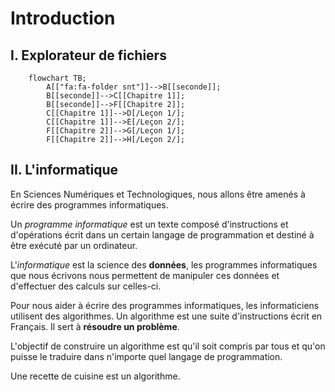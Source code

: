 # Introduction

## I. Explorateur de fichiers

```mermaid
    flowchart TB;
        A[["fa:fa-folder snt"]]-->B[[seconde]];
        B[[seconde]]-->C[[Chapitre 1]];
        B[[seconde]]-->F[[Chapitre 2]];
        C[[Chapitre 1]]-->D[/Leçon 1/];
        C[[Chapitre 1]]-->E[/Leçon 2/];
        F[[Chapitre 2]]-->G[/Leçon 1/];
        F[[Chapitre 2]]-->H[/Leçon 2/];
```



## II. L'informatique

En Sciences Numériques et Technologiques, nous allons être amenés à écrire des programmes informatiques.

Un *programme informatique* est un texte composé d'instructions et d'opérations écrit dans un certain langage de programmation et destiné à être exécuté par un ordinateur.

L'*informatique* est la science des **données**, les programmes informatiques que nous écrivons nous permettent de manipuler ces données et d'effectuer des calculs sur celles-ci.

Pour nous aider à écrire des programmes informatiques, les informaticiens utilisent des algorithmes. Un algorithme est une suite d'instructions écrit en Français. Il sert à **résoudre un problème**.

L'objectif de construire un algorithme est qu'il soit compris par tous et qu'on puisse le traduire dans n'importe quel langage de programmation.

Une recette de cuisine est un algorithme.